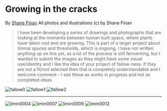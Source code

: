 # Growing in the cracks
By [Shane Finan](https://www.shanefinan.org/)
All photos and illustrations (c) by Shane Finan

> I have been developing a series of drawings and photographs that are looking at the moments between human built space, where plants have taken root and are growing. This is part of a larger project about liminal spaces and thresholds, which is ongoing. I have not written anything up on this yet, as a lot of the process is still fermenting, but I wanted to submit the images as they might have some visual use/identity and I like the idea of your project of fallow-ness. If they are not a fit/not selected then that is completely understandable and I welcome comment – I see these as works in progress and not as completed ideas.

![fallow0](/files/fp1/fallow0.JPG)
![fallow1](/files/fp1/fallow1.JPG)
![fallow2](/files/fp1/fallow2.JPG)

---

![limin0004](/files/fp1/limin0004.JPG)
![limin0007](/files/fp1/limin0007.JPG)
![limin0009](/files/fp1/limin0009.JPG)
![limin0012](/files/fp1/limin0012.JPG)